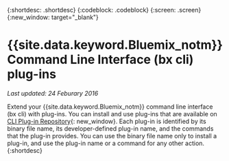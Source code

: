 {:shortdesc: .shortdesc}
{:codeblock: .codeblock}
{:screen: .screen}
{:new_window: target="_blank"}

# {{site.data.keyword.Bluemix_notm}} Command Line Interface (bx cli) plug-ins

*Last updated: 24 Feburary 2016*

Extend your {{site.data.keyword.Bluemix_notm}} command line interface (bx cli) with plug-ins. You can install and use plug-ins that are available on [CLI Plug-in Repository](http://plugins.ng.bluemix.net/){: new_window}. Each plug-in is identified by its binary file name, its developer-defined plug-in name, and the commands that the plug-in provides. You can use the binary file name only to install a plug-in, and use the plug-in name or a command for any other action.
{:shortdesc}
